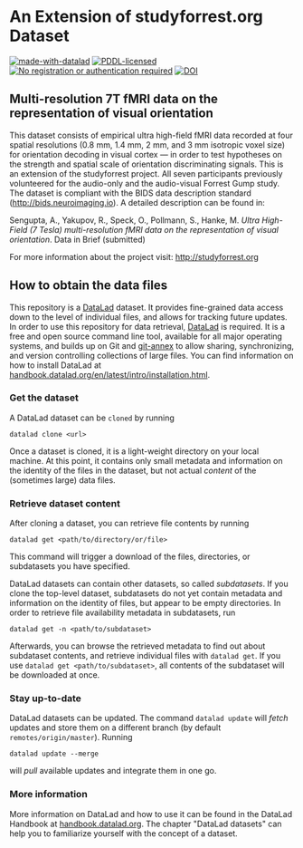 # An Extension of studyforrest.org Dataset

[![made-with-datalad](https://www.datalad.org/badges/made_with.svg)](https://datalad.org)
[![PDDL-licensed](https://img.shields.io/badge/license-PDDL-blue.svg)](http://opendatacommons.org/licenses/pddl/summary)
[![No registration or authentication required](https://img.shields.io/badge/data_access-unrestricted-green.svg)]()
[![DOI](https://zenodo.org/badge/14167/psychoinformatics-de/studyforrest-data-multires7t.svg)](https://zenodo.org/badge/latestdoi/14167/psychoinformatics-de/studyforrest-data-multires7t)

## Multi-resolution 7T fMRI data on the representation of visual orientation

This dataset consists of empirical ultra high-field fMRI data recorded at four
spatial resolutions (0.8 mm, 1.4 mm, 2 mm, and 3 mm isotropic voxel size) for
orientation decoding in visual cortex — in order to test hypotheses on the
strength and spatial scale of orientation discriminating signals. This is an
extension of the studyforrest project. All seven participants previously
volunteered for the audio-only and the audio-visual Forrest Gump study. The
dataset is compliant with the BIDS data description standard
(http://bids.neuroimaging.io).  A detailed description can be found in:

Sengupta, A., Yakupov, R., Speck, O., Pollmann, S., Hanke, M. *Ultra 
High-Field (7 Tesla) multi-resolution fMRI data on the representation
of visual orientation*. Data in Brief (submitted)

For more information about the project visit: http://studyforrest.org

## How to obtain the data files

This repository is a [DataLad](https://www.datalad.org/) dataset. It provides
fine-grained data access down to the level of individual files, and allows for
tracking future updates. In order to use this repository for data retrieval,
[DataLad](https://www.datalad.org/) is required. It is a free and
open source command line tool, available for all major operating
systems, and builds up on Git and [git-annex](https://git-annex.branchable.com/)
to allow sharing, synchronizing, and version controlling collections of
large files. You can find information on how to install DataLad at
[handbook.datalad.org/en/latest/intro/installation.html](http://handbook.datalad.org/en/latest/intro/installation.html).

### Get the dataset

A DataLad dataset can be `cloned` by running

```
datalad clone <url>
```

Once a dataset is cloned, it is a light-weight directory on your local machine.
At this point, it contains only small metadata and information on the
identity of the files in the dataset, but not actual *content* of the
(sometimes large) data files.

### Retrieve dataset content

After cloning a dataset, you can retrieve file contents by running

```
datalad get <path/to/directory/or/file>
```

This command will trigger a download of the files, directories, or
subdatasets you have specified.

DataLad datasets can contain other datasets, so called *subdatasets*.
If you clone the top-level dataset, subdatasets do not yet contain
metadata and information on the identity of files, but appear to be
empty directories. In order to retrieve file availability metadata in
subdatasets, run

```
datalad get -n <path/to/subdataset>
```

Afterwards, you can browse the retrieved metadata to find out about
subdataset contents, and retrieve individual files with `datalad get`.
If you use `datalad get <path/to/subdataset>`, all contents of the
subdataset will be downloaded at once.

### Stay up-to-date

DataLad datasets can be updated. The command `datalad update` will
*fetch* updates and store them on a different branch (by default
`remotes/origin/master`). Running

```
datalad update --merge
```

will *pull* available updates and integrate them in one go.

### More information

More information on DataLad and how to use it can be found in the DataLad Handbook at
[handbook.datalad.org](http://handbook.datalad.org/en/latest/index.html). The chapter
"DataLad datasets" can help you to familiarize yourself with the concept of a dataset.
